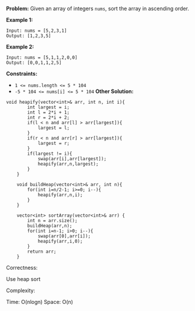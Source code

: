 **Problem:**
Given an array of integers `nums`, sort the array in ascending order.

 

**Example 1:**

```
Input: nums = [5,2,3,1]
Output: [1,2,3,5]
```

**Example 2:**

```
Input: nums = [5,1,1,2,0,0]
Output: [0,0,1,1,2,5]
```

 

**Constraints:**

- `1 <= nums.length <= 5 * 104`
- `-5 * 104 <= nums[i] <= 5 * 104`
**Other Solution:**
```
void heapify(vector<int>& arr, int n, int i){
        int largest = i;
        int l = 2*i + 1;
        int r = 2*i + 2;
        if(l < n and arr[l] > arr[largest]){
            largest = l;
        }
        if(r < n and arr[r] > arr[largest]){
            largest = r;
        }
        if(largest != i){
            swap(arr[i],arr[largest]);
            heapify(arr,n,largest);
        }
    }
    
    void buildHeap(vector<int>& arr, int n){
        for(int i=n/2-1; i>=0; i--){
            heapify(arr,n,i);
        }
    }
    
    vector<int> sortArray(vector<int>& arr) {
        int n = arr.size();
        buildHeap(arr,n);
        for(int i=n-1; i>0; i--){
            swap(arr[0],arr[i]);
            heapify(arr,i,0);
        }
        return arr;
    }
```
Correctness:

Use heap sort

Complexity:

Time: O(nlogn)
Space: O(n)